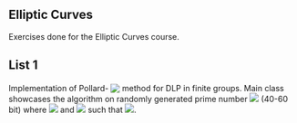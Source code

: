 ## Elliptic Curves
Exercises done for the Elliptic Curves course.

## List 1
Implementation of Pollard-<!-- $\rho$ --> <img style="transform: translateY(0.2em);background: white;" src="https://render.githubusercontent.com/render/math?math=%5Ccolor%7Bgray%7D%5Crho"> method for DLP in finite groups. Main class showcases the algorithm on randomly generated prime number <!-- $p$ --> <img style="translateY(0.2em);background: white;" src="https://render.githubusercontent.com/render/math?math=%5Ccolor%7Bgray%7Dp"> (40-60 bit) where <!-- $p = 2 \tilde{p} + 1$ --> <img style="translateY(0.2em);background: white;" src="https://render.githubusercontent.com/render/math?math=%5Ccolor%7Bgray%7Dp%20%3D%202%20%5Ctilde%7Bp%7D%20%2B%201"> and <!-- $g \in F_p^*$ --> <img style="translateY(0.2em);background: white;" src="https://render.githubusercontent.com/render/math?math=%5Ccolor%7Bgray%7Dg%20%5Cin%20F_p%5E*"> such that <!-- $g = \tilde{g}^2 \mod p \ne 1$ --> <img style="translateY(0.2em);background: white;" src="https://render.githubusercontent.com/render/math?math=%5Ccolor%7Bgray%7Dg%20%3D%20%5Ctilde%7Bg%7D%5E2%20%5Cmod%20p%20%5Cne%201">. 
